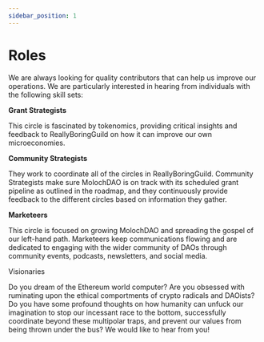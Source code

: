 ```yaml
---
sidebar_position: 1
---
```


# Roles

We are always looking for quality contributors that can help us improve our operations. We are particularly interested in hearing from individuals with the following skill sets:

**Grant Strategists**

This circle is fascinated by tokenomics, providing critical insights and feedback to ReallyBoringGuild on how it can improve our own microeconomies.

**Community Strategists**

They work to coordinate all of the circles in ReallyBoringGuild. Community Strategists make sure MolochDAO is on track with its scheduled grant pipeline as outlined in the roadmap, and they continuously provide feedback to the different circles based on information they gather.

**Marketeers**

This circle is focused on growing MolochDAO and spreading the gospel of our left-hand path. Marketeers keep communications flowing and are dedicated to engaging with the wider community of DAOs through community events, podcasts, newsletters, and social media.

Visionaries

Do you dream of the Ethereum world computer? Are you obsessed with ruminating upon the ethical comportments of crypto radicals and DAOists? Do you have some profound thoughts on how humanity can unfuck our imagination to stop our incessant race to the bottom, successfully coordinate beyond these multipolar traps, and prevent our values from being thrown under the bus? We would like to hear from you!
